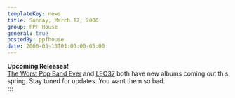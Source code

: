 ```yaml
---
templateKey: news
title: Sunday, March 12, 2006
group: PPF House
general: true
postedBy: ppfhouse
date: 2006-03-13T01:00:00-05:00
---
```

**Upcoming Releases!**  
[The Worst Pop Band Ever](timshia/projects.php) and [LEO37](leo37) both have new albums coming out this spring. Stay tuned for updates. You want them so bad.  
**:::**